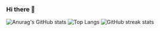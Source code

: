 ### Hi there 👋

![Anurag's GitHub stats](https://github-readme-stats.vercel.app/api?username=bqyden&show_icons=true&theme=dark) 
![Top Langs](https://github-readme-stats.vercel.app/api/top-langs/?username=bqyden&layout=compact&theme=dark)
![GitHub streak stats](https://streak-stats.demolab.com/?user=bqyden)  

